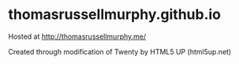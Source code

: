 # thomasrussellmurphy.github.io
Hosted at http://thomasrussellmurphy.me/

Created through modification of Twenty by HTML5 UP (html5up.net)
